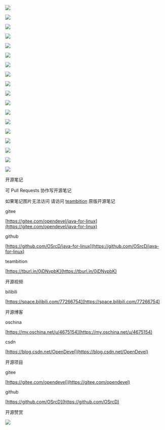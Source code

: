 ![](https://tcs.teambition.net/storage/31229b798f1db2bdfdf10525f642eb802dbf?Signature=eyJhbGciOiJIUzI1NiIsInR5cCI6IkpXVCJ9.eyJBcHBJRCI6IjU5Mzc3MGZmODM5NjMyMDAyZTAzNThmMSIsIl9hcHBJZCI6IjU5Mzc3MGZmODM5NjMyMDAyZTAzNThmMSIsIl9vcmdhbml6YXRpb25JZCI6IjVmNTQ2ZDkyODI1NWU3ZjU1MzkxZmUwOSIsImV4cCI6MTYxMzAwNDM2NywiaWF0IjoxNjEyMzk5NTY3LCJyZXNvdXJjZSI6Ii9zdG9yYWdlLzMxMjI5Yjc5OGYxZGIyYmRmZGYxMDUyNWY2NDJlYjgwMmRiZiJ9.GIfYUz1H3SlArf9KwT7ibxnMJ-X_FRAMt8yTh3wUqOY&download=image.png "")

![](https://tcs.teambition.net/storage/3122112b28524e6a7ea9d8f921fd2f911dae?Signature=eyJhbGciOiJIUzI1NiIsInR5cCI6IkpXVCJ9.eyJBcHBJRCI6IjU5Mzc3MGZmODM5NjMyMDAyZTAzNThmMSIsIl9hcHBJZCI6IjU5Mzc3MGZmODM5NjMyMDAyZTAzNThmMSIsIl9vcmdhbml6YXRpb25JZCI6IjVmNTQ2ZDkyODI1NWU3ZjU1MzkxZmUwOSIsImV4cCI6MTYxMzAwNDQxMywiaWF0IjoxNjEyMzk5NjEzLCJyZXNvdXJjZSI6Ii9zdG9yYWdlLzMxMjIxMTJiMjg1MjRlNmE3ZWE5ZDhmOTIxZmQyZjkxMWRhZSJ9.TB8P5bzo3ORGEy6y738nPKYy0oEKvJDF95Duv6rLHOk&download=image.png "")

![](https://tcs.teambition.net/storage/3122ebd973fd8804208f8972ca564b3860da?Signature=eyJhbGciOiJIUzI1NiIsInR5cCI6IkpXVCJ9.eyJBcHBJRCI6IjU5Mzc3MGZmODM5NjMyMDAyZTAzNThmMSIsIl9hcHBJZCI6IjU5Mzc3MGZmODM5NjMyMDAyZTAzNThmMSIsIl9vcmdhbml6YXRpb25JZCI6IjVmNTQ2ZDkyODI1NWU3ZjU1MzkxZmUwOSIsImV4cCI6MTYxMzAwNDQ1NiwiaWF0IjoxNjEyMzk5NjU2LCJyZXNvdXJjZSI6Ii9zdG9yYWdlLzMxMjJlYmQ5NzNmZDg4MDQyMDhmODk3MmNhNTY0YjM4NjBkYSJ9.Sfyv1VOq4WMA2krHKZ600T2rFc8_w_o8SaDziw35jfU&download=image.png "")

![](https://tcs.teambition.net/storage/31226759bbd14d19cfb12880ab77fa1be66a?Signature=eyJhbGciOiJIUzI1NiIsInR5cCI6IkpXVCJ9.eyJBcHBJRCI6IjU5Mzc3MGZmODM5NjMyMDAyZTAzNThmMSIsIl9hcHBJZCI6IjU5Mzc3MGZmODM5NjMyMDAyZTAzNThmMSIsIl9vcmdhbml6YXRpb25JZCI6IjVmNTQ2ZDkyODI1NWU3ZjU1MzkxZmUwOSIsImV4cCI6MTYxMzAwNDUwNCwiaWF0IjoxNjEyMzk5NzA0LCJyZXNvdXJjZSI6Ii9zdG9yYWdlLzMxMjI2NzU5YmJkMTRkMTljZmIxMjg4MGFiNzdmYTFiZTY2YSJ9.kLdyT7e2mR7QpME85IpH5mCKlKhdj89QIxMsPZ8KD_Y&download=image.png "")

![](https://tcs.teambition.net/storage/31225fe0fc29df5a3d8092339aca2e2c84bb?Signature=eyJhbGciOiJIUzI1NiIsInR5cCI6IkpXVCJ9.eyJBcHBJRCI6IjU5Mzc3MGZmODM5NjMyMDAyZTAzNThmMSIsIl9hcHBJZCI6IjU5Mzc3MGZmODM5NjMyMDAyZTAzNThmMSIsIl9vcmdhbml6YXRpb25JZCI6IjVmNTQ2ZDkyODI1NWU3ZjU1MzkxZmUwOSIsImV4cCI6MTYxMzAwNDUyMywiaWF0IjoxNjEyMzk5NzIzLCJyZXNvdXJjZSI6Ii9zdG9yYWdlLzMxMjI1ZmUwZmMyOWRmNWEzZDgwOTIzMzlhY2EyZTJjODRiYiJ9.XG0ez1Pf9v6xggTcOJ41XG7Ds9MCxwbEJevVfE6aQVU&download=image.png "")

![](https://tcs.teambition.net/storage/31221d46bdd782c794987f9f8736cacb774e?Signature=eyJhbGciOiJIUzI1NiIsInR5cCI6IkpXVCJ9.eyJBcHBJRCI6IjU5Mzc3MGZmODM5NjMyMDAyZTAzNThmMSIsIl9hcHBJZCI6IjU5Mzc3MGZmODM5NjMyMDAyZTAzNThmMSIsIl9vcmdhbml6YXRpb25JZCI6IjVmNTQ2ZDkyODI1NWU3ZjU1MzkxZmUwOSIsImV4cCI6MTYxMzAwNDc5OCwiaWF0IjoxNjEyMzk5OTk4LCJyZXNvdXJjZSI6Ii9zdG9yYWdlLzMxMjIxZDQ2YmRkNzgyYzc5NDk4N2Y5Zjg3MzZjYWNiNzc0ZSJ9.NR85zU4ZbKrOiOZxpeTrb9K1Bb5lDO2Di5l_KkiVdho&download=image.png "")

![](https://tcs.teambition.net/storage/3122847459d6ad9b77f16c3e296fc541a78c?Signature=eyJhbGciOiJIUzI1NiIsInR5cCI6IkpXVCJ9.eyJBcHBJRCI6IjU5Mzc3MGZmODM5NjMyMDAyZTAzNThmMSIsIl9hcHBJZCI6IjU5Mzc3MGZmODM5NjMyMDAyZTAzNThmMSIsIl9vcmdhbml6YXRpb25JZCI6IjVmNTQ2ZDkyODI1NWU3ZjU1MzkxZmUwOSIsImV4cCI6MTYxMzAwNDg0NiwiaWF0IjoxNjEyNDAwMDQ2LCJyZXNvdXJjZSI6Ii9zdG9yYWdlLzMxMjI4NDc0NTlkNmFkOWI3N2YxNmMzZTI5NmZjNTQxYTc4YyJ9.-F6ng2AId15cZIzJVNDFMqxjmqPHtXpAaCq2O2rpl9A&download=image.png "")

![](https://tcs.teambition.net/storage/3122f5a37aec02bea50cbb6a009e23c27b41?Signature=eyJhbGciOiJIUzI1NiIsInR5cCI6IkpXVCJ9.eyJBcHBJRCI6IjU5Mzc3MGZmODM5NjMyMDAyZTAzNThmMSIsIl9hcHBJZCI6IjU5Mzc3MGZmODM5NjMyMDAyZTAzNThmMSIsIl9vcmdhbml6YXRpb25JZCI6IjVmNTQ2ZDkyODI1NWU3ZjU1MzkxZmUwOSIsImV4cCI6MTYxMzAwNDk3MywiaWF0IjoxNjEyNDAwMTczLCJyZXNvdXJjZSI6Ii9zdG9yYWdlLzMxMjJmNWEzN2FlYzAyYmVhNTBjYmI2YTAwOWUyM2MyN2I0MSJ9.SlPXg3X16cIyKEb41mrVD0Ayk_QkZ4IjgrUbkBjIhPw&download=image.png "")

![](https://tcs.teambition.net/storage/312295d2519f88e4a77e547610328f733497?Signature=eyJhbGciOiJIUzI1NiIsInR5cCI6IkpXVCJ9.eyJBcHBJRCI6IjU5Mzc3MGZmODM5NjMyMDAyZTAzNThmMSIsIl9hcHBJZCI6IjU5Mzc3MGZmODM5NjMyMDAyZTAzNThmMSIsIl9vcmdhbml6YXRpb25JZCI6IjVmNTQ2ZDkyODI1NWU3ZjU1MzkxZmUwOSIsImV4cCI6MTYxMzAwNTAwOCwiaWF0IjoxNjEyNDAwMjA4LCJyZXNvdXJjZSI6Ii9zdG9yYWdlLzMxMjI5NWQyNTE5Zjg4ZTRhNzdlNTQ3NjEwMzI4ZjczMzQ5NyJ9.fxo6dKLa_P4fUPVKcBAJ6BZCy5_kmh4I66Mwm7GU6dw&download=image.png "")

![](https://tcs.teambition.net/storage/31221b41c71867691cb49825afb3307675b9?Signature=eyJhbGciOiJIUzI1NiIsInR5cCI6IkpXVCJ9.eyJBcHBJRCI6IjU5Mzc3MGZmODM5NjMyMDAyZTAzNThmMSIsIl9hcHBJZCI6IjU5Mzc3MGZmODM5NjMyMDAyZTAzNThmMSIsIl9vcmdhbml6YXRpb25JZCI6IjVmNTQ2ZDkyODI1NWU3ZjU1MzkxZmUwOSIsImV4cCI6MTYxMzAwNTA3OSwiaWF0IjoxNjEyNDAwMjc5LCJyZXNvdXJjZSI6Ii9zdG9yYWdlLzMxMjIxYjQxYzcxODY3NjkxY2I0OTgyNWFmYjMzMDc2NzViOSJ9.wZoMFEJdUpixPaRIX-qkKY5oCeXyoMtkFEzvvYOH_xk&download=image.png "")

![](https://tcs.teambition.net/storage/3122e9e56e0274c3323b6517da4ed37592c7?Signature=eyJhbGciOiJIUzI1NiIsInR5cCI6IkpXVCJ9.eyJBcHBJRCI6IjU5Mzc3MGZmODM5NjMyMDAyZTAzNThmMSIsIl9hcHBJZCI6IjU5Mzc3MGZmODM5NjMyMDAyZTAzNThmMSIsIl9vcmdhbml6YXRpb25JZCI6IjVmNTQ2ZDkyODI1NWU3ZjU1MzkxZmUwOSIsImV4cCI6MTYxMzAwNTEwNCwiaWF0IjoxNjEyNDAwMzA0LCJyZXNvdXJjZSI6Ii9zdG9yYWdlLzMxMjJlOWU1NmUwMjc0YzMzMjNiNjUxN2RhNGVkMzc1OTJjNyJ9.RXcniUnhUA2MqrVFDVuT5yoODwAz-1hFkP39MpY3MXo&download=image.png "")

![](https://tcs.teambition.net/storage/3122a40956ee7c698d86260330362eb10514?Signature=eyJhbGciOiJIUzI1NiIsInR5cCI6IkpXVCJ9.eyJBcHBJRCI6IjU5Mzc3MGZmODM5NjMyMDAyZTAzNThmMSIsIl9hcHBJZCI6IjU5Mzc3MGZmODM5NjMyMDAyZTAzNThmMSIsIl9vcmdhbml6YXRpb25JZCI6IjVmNTQ2ZDkyODI1NWU3ZjU1MzkxZmUwOSIsImV4cCI6MTYxMzAwNTE1NywiaWF0IjoxNjEyNDAwMzU3LCJyZXNvdXJjZSI6Ii9zdG9yYWdlLzMxMjJhNDA5NTZlZTdjNjk4ZDg2MjYwMzMwMzYyZWIxMDUxNCJ9.m58trKsJkXhO5ShDSsBEeOjY4VrQHaUjP2vKPkSDH5I&download=image.png "")

![](https://tcs.teambition.net/storage/31224a05645c7bc0d4b22c08fb08e57bcfa2?Signature=eyJhbGciOiJIUzI1NiIsInR5cCI6IkpXVCJ9.eyJBcHBJRCI6IjU5Mzc3MGZmODM5NjMyMDAyZTAzNThmMSIsIl9hcHBJZCI6IjU5Mzc3MGZmODM5NjMyMDAyZTAzNThmMSIsIl9vcmdhbml6YXRpb25JZCI6IjVmNTQ2ZDkyODI1NWU3ZjU1MzkxZmUwOSIsImV4cCI6MTYxMzAwNTI4OSwiaWF0IjoxNjEyNDAwNDg5LCJyZXNvdXJjZSI6Ii9zdG9yYWdlLzMxMjI0YTA1NjQ1YzdiYzBkNGIyMmMwOGZiMDhlNTdiY2ZhMiJ9.w-LFa7ENgpet3uPvJSzOPBlATEcuIsvrfs4NhsWZ2rM&download=image.png "")





![](https://tcs.teambition.net/storage/3122ebe73228edfe100853d18eaf865befe0?Signature=eyJhbGciOiJIUzI1NiIsInR5cCI6IkpXVCJ9.eyJBcHBJRCI6IjU5Mzc3MGZmODM5NjMyMDAyZTAzNThmMSIsIl9hcHBJZCI6IjU5Mzc3MGZmODM5NjMyMDAyZTAzNThmMSIsIl9vcmdhbml6YXRpb25JZCI6IjVmNTQ2ZDkyODI1NWU3ZjU1MzkxZmUwOSIsImV4cCI6MTYxMzAwNTMyOCwiaWF0IjoxNjEyNDAwNTI4LCJyZXNvdXJjZSI6Ii9zdG9yYWdlLzMxMjJlYmU3MzIyOGVkZmUxMDA4NTNkMThlYWY4NjViZWZlMCJ9.DUdXqsRM_gdiq21YFg1l24CxMgV72EPjIPLppSsFXkE&download=image.png "")

![](https://tcs.teambition.net/storage/312236d069a0b706a07e8643ad0fe6216566?Signature=eyJhbGciOiJIUzI1NiIsInR5cCI6IkpXVCJ9.eyJBcHBJRCI6IjU5Mzc3MGZmODM5NjMyMDAyZTAzNThmMSIsIl9hcHBJZCI6IjU5Mzc3MGZmODM5NjMyMDAyZTAzNThmMSIsIl9vcmdhbml6YXRpb25JZCI6IjVmNTQ2ZDkyODI1NWU3ZjU1MzkxZmUwOSIsImV4cCI6MTYxMzAwNTM3MiwiaWF0IjoxNjEyNDAwNTcyLCJyZXNvdXJjZSI6Ii9zdG9yYWdlLzMxMjIzNmQwNjlhMGI3MDZhMDdlODY0M2FkMGZlNjIxNjU2NiJ9.rpNjoX2kMHIop0cIayEJ36awAh2pD-fNiN0V5ng9rcg&download=image.png "")

![](https://tcs.teambition.net/storage/3122ca3bd115ffbd3483bd0289f82f23dfc0?Signature=eyJhbGciOiJIUzI1NiIsInR5cCI6IkpXVCJ9.eyJBcHBJRCI6IjU5Mzc3MGZmODM5NjMyMDAyZTAzNThmMSIsIl9hcHBJZCI6IjU5Mzc3MGZmODM5NjMyMDAyZTAzNThmMSIsIl9vcmdhbml6YXRpb25JZCI6IjVmNTQ2ZDkyODI1NWU3ZjU1MzkxZmUwOSIsImV4cCI6MTYxMzAwNTQzMCwiaWF0IjoxNjEyNDAwNjMwLCJyZXNvdXJjZSI6Ii9zdG9yYWdlLzMxMjJjYTNiZDExNWZmYmQzNDgzYmQwMjg5ZjgyZjIzZGZjMCJ9.fBh4yqL6qZ8atOPmqWkdYoPN39y_J-pvH8ZvmRKyklg&download=image.png "")

![](https://tcs.teambition.net/storage/312282e2f8f8c87093a2e516233e2f345138?Signature=eyJhbGciOiJIUzI1NiIsInR5cCI6IkpXVCJ9.eyJBcHBJRCI6IjU5Mzc3MGZmODM5NjMyMDAyZTAzNThmMSIsIl9hcHBJZCI6IjU5Mzc3MGZmODM5NjMyMDAyZTAzNThmMSIsIl9vcmdhbml6YXRpb25JZCI6IjVmNTQ2ZDkyODI1NWU3ZjU1MzkxZmUwOSIsImV4cCI6MTYxMzAwNTQ3NiwiaWF0IjoxNjEyNDAwNjc2LCJyZXNvdXJjZSI6Ii9zdG9yYWdlLzMxMjI4MmUyZjhmOGM4NzA5M2EyZTUxNjIzM2UyZjM0NTEzOCJ9.jqIVvP308hBYN7TwgVYg1CZrQB67C3YLHP84nD6_9qY&download=image.png "")

![](https://tcs.teambition.net/storage/3122f44d727d081db509d970d8895b0dd235?Signature=eyJhbGciOiJIUzI1NiIsInR5cCI6IkpXVCJ9.eyJBcHBJRCI6IjU5Mzc3MGZmODM5NjMyMDAyZTAzNThmMSIsIl9hcHBJZCI6IjU5Mzc3MGZmODM5NjMyMDAyZTAzNThmMSIsIl9vcmdhbml6YXRpb25JZCI6IjVmNTQ2ZDkyODI1NWU3ZjU1MzkxZmUwOSIsImV4cCI6MTYxMzAwNTUzMSwiaWF0IjoxNjEyNDAwNzMxLCJyZXNvdXJjZSI6Ii9zdG9yYWdlLzMxMjJmNDRkNzI3ZDA4MWRiNTA5ZDk3MGQ4ODk1YjBkZDIzNSJ9.ZDwZUbY-S2wOYQ8spsMFa_I6cuU7i6r-wXQT8e6fezo&download=image.png "")





开源笔记

可 Pull Requests 协作写开源笔记

如果笔记图片无法访问 请访问 [teambition](https://tburl.in/0jDNvpbK) 原版开源笔记

gitee

[https://gitee.com/opendevel/java-for-linux](https://gitee.com/opendevel/java-for-linux)

github

[https://github.com/OSrcD/java-for-linux](https://github.com/OSrcD/java-for-linux)

teambition

[https://tburl.in/0jDNvpbK](https://tburl.in/0jDNvpbK)

开源视频

bilibili

[https://space.bilibili.com/77266754](https://space.bilibili.com/77266754)

开源博客

oschina

[https://my.oschina.net/u/4675154](https://my.oschina.net/u/4675154)

csdn

[https://blog.csdn.net/OpenDevel](https://blog.csdn.net/OpenDevel)

开源项目

gitee

[https://gitee.com/opendevel](https://gitee.com/opendevel)

github

[https://github.com/OSrcD](https://github.com/OSrcD)

开源赞赏

![](https://tcs.teambition.net/storage/3121aed56e96d914e1046f3b498b493ce232?Signature=eyJhbGciOiJIUzI1NiIsInR5cCI6IkpXVCJ9.eyJBcHBJRCI6IjU5Mzc3MGZmODM5NjMyMDAyZTAzNThmMSIsIl9hcHBJZCI6IjU5Mzc3MGZmODM5NjMyMDAyZTAzNThmMSIsIl9vcmdhbml6YXRpb25JZCI6IiIsImV4cCI6MTYxMzAwNDA3MCwiaWF0IjoxNjEyMzk5MjcwLCJyZXNvdXJjZSI6Ii9zdG9yYWdlLzMxMjFhZWQ1NmU5NmQ5MTRlMTA0NmYzYjQ5OGI0OTNjZTIzMiJ9.HQqv_52OHisNOSe3W4hM7SJM6hIxVQ1tNL4PlapE_C0&download=image.png "")

